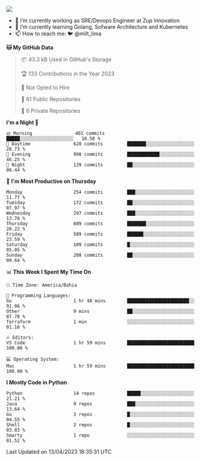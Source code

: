 ![](https://komarev.com/ghpvc/?username=miltlima&color=blue)
                 

- 🔭 I’m currently working as SRE/Devops Engineer at Zup Innovation
- 🌱 I’m currently learning Golang, Sofware Architecture and Kubernetes
- 📫 How to reach me: 🐦 @milt_lima

<!--START_SECTION:waka-->
**🐱 My GitHub Data** 

> 📦 43.3 kB Used in GitHub's Storage 
 > 
> 🏆 133 Contributions in the Year 2023
 > 
> 🚫 Not Opted to Hire
 > 
> 📜 61 Public Repositories 
 > 
> 🔑 6 Private Repositories 
 > 
**I'm a Night 🦉** 

```text
🌞 Morning                401 commits         █████░░░░░░░░░░░░░░░░░░░░   18.58 % 
🌆 Daytime                620 commits         ███████░░░░░░░░░░░░░░░░░░   28.73 % 
🌃 Evening                998 commits         ████████████░░░░░░░░░░░░░   46.25 % 
🌙 Night                  139 commits         ██░░░░░░░░░░░░░░░░░░░░░░░   06.44 % 
```
📅 **I'm Most Productive on Thursday** 

```text
Monday                   254 commits         ███░░░░░░░░░░░░░░░░░░░░░░   11.77 % 
Tuesday                  172 commits         ██░░░░░░░░░░░░░░░░░░░░░░░   07.97 % 
Wednesday                297 commits         ███░░░░░░░░░░░░░░░░░░░░░░   13.76 % 
Thursday                 609 commits         ███████░░░░░░░░░░░░░░░░░░   28.22 % 
Friday                   509 commits         ██████░░░░░░░░░░░░░░░░░░░   23.59 % 
Saturday                 109 commits         █░░░░░░░░░░░░░░░░░░░░░░░░   05.05 % 
Sunday                   208 commits         ██░░░░░░░░░░░░░░░░░░░░░░░   09.64 % 
```


📊 **This Week I Spent My Time On** 

```text
🕑︎ Time Zone: America/Bahia

💬 Programming Languages: 
Go                       1 hr 48 mins        ███████████████████████░░   91.06 % 
Other                    9 mins              ██░░░░░░░░░░░░░░░░░░░░░░░   07.78 % 
Terraform                1 min               ░░░░░░░░░░░░░░░░░░░░░░░░░   01.16 % 

🔥 Editors: 
VS Code                  1 hr 59 mins        █████████████████████████   100.00 % 

💻 Operating System: 
Mac                      1 hr 59 mins        █████████████████████████   100.00 % 
```

**I Mostly Code in Python** 

```text
Python                   14 repos            █████░░░░░░░░░░░░░░░░░░░░   21.21 % 
Java                     9 repos             ███░░░░░░░░░░░░░░░░░░░░░░   13.64 % 
Go                       3 repos             █░░░░░░░░░░░░░░░░░░░░░░░░   04.55 % 
Shell                    2 repos             █░░░░░░░░░░░░░░░░░░░░░░░░   03.03 % 
Smarty                   1 repo              ░░░░░░░░░░░░░░░░░░░░░░░░░   01.52 % 
```




 Last Updated on 13/04/2023 18:35:31 UTC
<!--END_SECTION:waka-->
